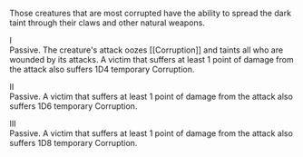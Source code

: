 Those creatures that are most corrupted have the ability to spread the dark taint through their claws and other natural weapons.

I<br>Passive. The creature's attack oozes [[Corruption]] and taints all who are wounded by its attacks. A victim that suffers at least 1 point of damage from the attack also suffers 1D4 temporary Corruption.

II<br>Passive. A victim that suffers at least 1 point of damage from the attack also suffers 1D6 temporary Corruption.

III<br>Passive. A victim that suffers at least 1 point of damage from the attack also suffers 1D8 temporary Corruption.